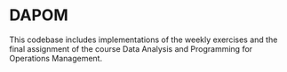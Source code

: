 # DAPOM
This codebase includes implementations of the weekly exercises and the final assignment of the course Data Analysis and Programming for Operations Management. 